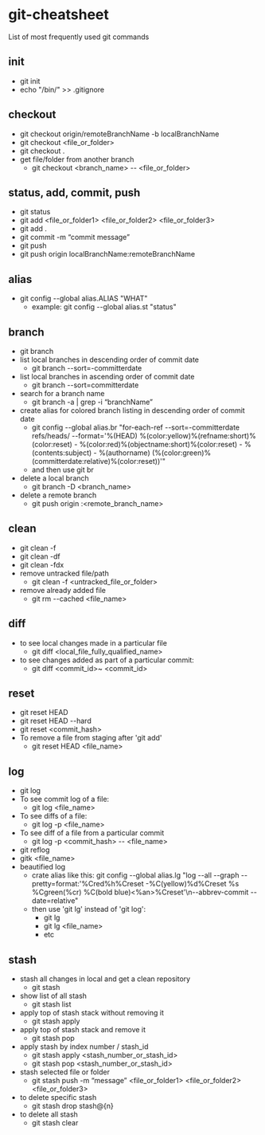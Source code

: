 # git-cheatsheet
List of most frequently used git commands

## init
* git init
* echo "/bin/" >> .gitignore

## checkout
* git checkout origin/remoteBranchName -b localBranchName
* git checkout <file_or_folder>
* git checkout .
* get file/folder from another branch
  - git checkout <branch_name> -- <file_or_folder>

## status, add, commit, push
* git status
* git add <file_or_folder1> <file_or_folder2> <file_or_folder3>
* git add .
* git commit -m “commit message”
* git push
* git push origin localBranchName:remoteBranchName

## alias
* git config --global alias.ALIAS "WHAT"
  - example: git config --global alias.st "status"

## branch
* git branch
* list local branches in descending order of commit date
  - git branch --sort=-committerdate
* list local branches in ascending order of commit date
  - git branch --sort=committerdate
* search for a branch name
  - git branch -a | grep -i “branchName”
* create alias for colored branch listing in descending order of commit date
  - git config --global alias.br "for-each-ref --sort=-committerdate refs/heads/ --format='%(HEAD) %(color:yellow)%(refname:short)%(color:reset) - %(color:red)%(objectname:short)%(color:reset) - %(contents:subject) - %(authorname) (%(color:green)%(committerdate:relative)%(color:reset))'" 
  - and then use git br
* delete a local branch
  - git branch -D <branch_name>
* delete a remote branch
  - git push origin :<remote_branch_name>

## clean
* git clean -f
* git clean -df
* git clean -fdx
* remove untracked file/path
  - git clean -f <untracked_file_or_folder>
* remove already added file
  - git rm --cached <file_name>

## diff
* to see local changes made in a particular file
  - git diff <local_file_fully_qualified_name>
* to see changes added as part of a particular commit:
  - git diff <commit_id>~ <commit_id>

## reset
* git reset HEAD
* git reset HEAD --hard
* git reset <commit_hash>
* To remove a file from staging after 'git add'
  - git reset HEAD <file_name>

## log
* git log
* To see commit log of a file:
  - git log <file_name>
* To see diffs of a file:
  - git log -p <file_name>
* To see diff of a file from a particular commit
  - git log -p <commit_hash> -- <file_name>
* git reflog
* gitk <file_name>
* beautified log
  - crate alias like this: git config --global alias.lg "log --all --graph --pretty=format:'%Cred%h%Creset -%C(yellow)%d%Creset %s %Cgreen(%cr) %C(bold blue)<%an>%Creset'\n--abbrev-commit --date=relative"
  - then use 'git lg' instead of 'git log':
    * git lg
    * git lg <file_name>
    * etc

## stash
* stash all changes in local and get a clean repository
  - git stash
* show list of all stash
  - git stash list
* apply top of stash stack without removing it
  - git stash apply 
* apply top of stash stack and remove it
  - git stash pop 
* apply stash by index number / stash_id
  - git stash apply <stash_number_or_stash_id>
  - git stash pop <stash_number_or_stash_id>
* stash selected file or folder
  - git stash push -m “message” <file_or_folder1> <file_or_folder2> <file_or_folder3>
* to delete specific stash
  - git stash drop stash@{n}
* to delete all stash
  - git stash clear


